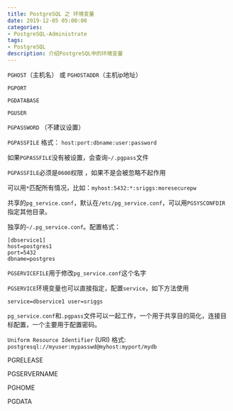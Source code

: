 ```yaml
---
title: PostgreSQL 之 环境变量
date: 2019-12-05 05:00:00
categories:
- PostgreSQL-Administrate
tags:
- PostgreSQL
description: 介绍PostgreSQL中的环境变量
---
```



`PGHOST`（主机名） 或 `PGHOSTADDR`（主机ip地址）

`PGPORT`

`PGDATABASE`

`PGUSER`

`PGPASSWORD` （不建议设置）

`PGPASSFILE`  格式： `host:port:dbname:user:password`

如果`PGPASSFILE`没有被设置，会查询`~/.pgpass`文件

`PGPASSFILE`必须是`0600`权限 ，如果不是会被忽略不起作用

可以用`*`匹配所有情况，比如：`myhost:5432:*:sriggs:moresecurepw`

共享的`pg_service.conf`，默认在`/etc/pg_service.conf`，可以用`PGSYSCONFDIR`指定其他目录。 

独享的`~/.pg_service.conf`。配置格式：

```
[dbservice1]
host=postgres1
port=5432
dbname=postgres 
```

`PGSERVICEFILE`用于修改`pg_service.conf`这个名字

`PGSERVICE`环境变量也可以直接指定，配置`service`，如下方法使用

`service=dbservice1 user=sriggs`

`pg_service.conf`和`.pgpass`文件可以一起工作，一个用于共享目的简化，连接目标配置，一个主要用于配置密码。
 
`Uniform Resource Identifier` (URI) 格式: `postgresql://myuser:mypasswd@myhost:myport/mydb`

PGRELEASE

PGSERVERNAME

PGHOME

PGDATA
